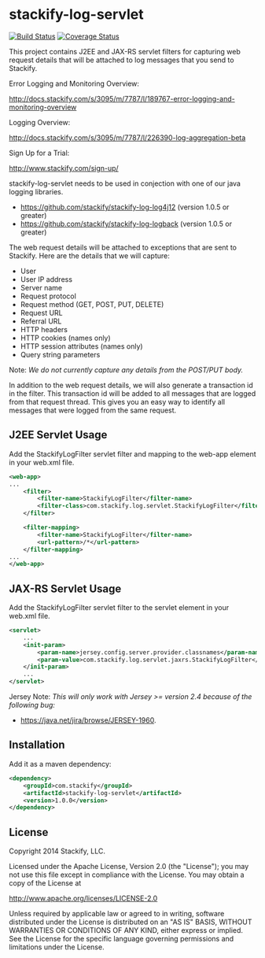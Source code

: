 # stackify-log-servlet

[![Build Status](https://travis-ci.org/stackify/stackify-log-servlet.png)](https://travis-ci.org/stackify/stackify-log-servlet)
[![Coverage Status](https://coveralls.io/repos/stackify/stackify-log-servlet/badge.png?branch=master)](https://coveralls.io/r/stackify/stackify-log-servlet?branch=master)

This project contains J2EE and JAX-RS servlet filters for capturing web request details that will be attached to log messages that you send to Stackify. 

Error Logging and Monitoring Overview:

http://docs.stackify.com/s/3095/m/7787/l/189767-error-logging-and-monitoring-overview

Logging Overview:

http://docs.stackify.com/s/3095/m/7787/l/226390-log-aggregation-beta

Sign Up for a Trial:

http://www.stackify.com/sign-up/

stackify-log-servlet needs to be used in conjection with one of our java logging libraries.
- https://github.com/stackify/stackify-log-log4j12 (version 1.0.5 or greater)
- https://github.com/stackify/stackify-log-logback (version 1.0.5 or greater)

The web request details will be attached to exceptions that are sent to Stackify. Here are the details that we will capture:
- User
- User IP address
- Server name
- Request protocol
- Request method (GET, POST, PUT, DELETE)
- Request URL
- Referral URL
- HTTP headers
- HTTP cookies (names only)
- HTTP session attributes (names only)
- Query string parameters

Note: *We do not currently capture any details from the POST/PUT body.*

In addition to the web request details, we will also generate a transaction id in the filter. This transaction id will be added to all messages that are logged from that request thread. This gives you an easy way to identify all messages that were logged from the same request.

## J2EE Servlet Usage

Add the StackifyLogFilter servlet filter and mapping to the web-app element in your web.xml file.

```xml
<web-app>
...
    <filter>
        <filter-name>StackifyLogFilter</filter-name>
        <filter-class>com.stackify.log.servlet.StackifyLogFilter</filter-class>
    </filter>

    <filter-mapping>
        <filter-name>StackifyLogFilter</filter-name>
        <url-pattern>/*</url-pattern>
    </filter-mapping>
...
</web-app>
```

## JAX-RS Servlet Usage

Add the StackifyLogFilter servlet filter to the servlet element in your web.xml file.

```xml
<servlet>
    ...
    <init-param>
        <param-name>jersey.config.server.provider.classnames</param-name>
        <param-value>com.stackify.log.servlet.jaxrs.StackifyLogFilter</param-value>
    </init-param>
    ...
</servlet>
```

Jersey Note: *This will only work with Jersey >= version 2.4 because of the following bug:*
- https://java.net/jira/browse/JERSEY-1960.

## Installation

Add it as a maven dependency:
```xml
<dependency>
    <groupId>com.stackify</groupId>
    <artifactId>stackify-log-servlet</artifactId>
    <version>1.0.0</version>
</dependency>
```

## License

Copyright 2014 Stackify, LLC.

Licensed under the Apache License, Version 2.0 (the "License");
you may not use this file except in compliance with the License.
You may obtain a copy of the License at

   http://www.apache.org/licenses/LICENSE-2.0

Unless required by applicable law or agreed to in writing, software
distributed under the License is distributed on an "AS IS" BASIS,
WITHOUT WARRANTIES OR CONDITIONS OF ANY KIND, either express or implied.
See the License for the specific language governing permissions and
limitations under the License.

